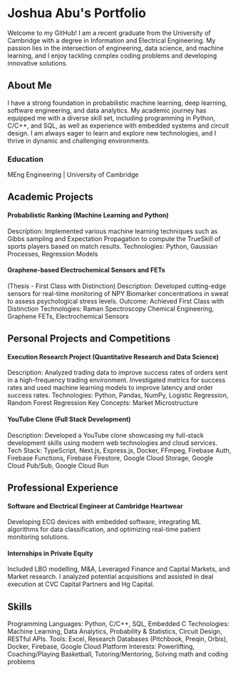 # Joshua Abu's Portfolio
Welcome to my GitHub! I am a recent graduate from the University of Cambridge with a degree in Information and Electrical Engineering. My passion lies in the intersection of engineering, data science, and machine learning, and I enjoy tackling complex coding problems and developing innovative solutions.

## About Me
I have a strong foundation in probabilistic machine learning, deep learning, software engineering, and data analytics. My academic journey has equipped me with a diverse skill set, including programming in Python, C/C++, and SQL, as well as experience with embedded systems and circuit design. I am always eager to learn and explore new technologies, and I thrive in dynamic and challenging environments.

### Education
 MEng Engineering | University of Cambridge
 
## Academic Projects
#### Probabilistic Ranking (Machine Learning and Python)
Description: Implemented various machine learning techniques such as Gibbs sampling and Expectation Propagation to compute the TrueSkill of sports players based on match results.
Technologies: Python, Gaussian Processes, Regression Models
#### Graphene-based Electrochemical Sensors and FETs 
  (Thesis - First Class with Distinction)
Description: Developed cutting-edge sensors for real-time monitoring of NPY Biomarker concentrations in sweat to assess psychological stress levels.
Outcome: Achieved First Class with Distinction
Technologies: Raman Spectroscopy Chemical Engineering, Graphene FETs, Electrochemical Sensors

## Personal Projects and Competitions

#### Execution Research Project (Quantitative Research and Data Science)
Description: Analyzed trading data to improve success rates of orders sent in a high-frequency trading environment. Investigated metrics for success rates and used machine learning models to improve latency and order success rates.
Technologies: Python, Pandas, NumPy, Logistic Regression, Random Forest Regression
Key Concepts: Market Microstructure

#### YouTube Clone (Full Stack Development)
Description: Developed a YouTube clone showcasing my full-stack development skills using modern web technologies and cloud services.
Tech Stack: TypeScript, Next.js, Express.js, Docker, FFmpeg, Firebase Auth, Firebase Functions, Firebase Firestore, Google Cloud Storage, Google Cloud Pub/Sub, Google Cloud Run


## Professional Experience
#### Software and Electrical Engineer at Cambridge Heartwear
Developing ECG devices with embedded software, integrating ML algorithms for data classification, and optimizing real-time patient monitoring solutions.

#### Internships in Private Equity
Included LBO modelling, M&A, Leveraged Finance and Capital Markets, and Market research.
I analyzed potential acquisitions and assisted in deal execution at CVC Capital Partners and Hg Capital.

## Skills
Programming Languages: Python, C/C++, SQL, Embedded C
Technologies: Machine Learning, Data Analytics, Probability & Statistics, Circuit Design, RESTful APIs.
Tools: Excel, Research Databases (Pitchbook, Preqin, Orbis), Docker, Firebase, Google Cloud Platform
Interests: Powerlifting, Coaching/Playing Basketball, Tutoring/Mentoring, Solving math and coding problems
